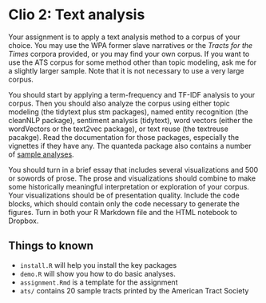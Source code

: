 # Clio 2: Text analysis

Your assignment is to apply a text analysis method to a corpus of your choice. You may use the WPA former slave narratives or the *Tracts for the Times* corpora provided, or you may find your own corpus. If you want to use the ATS corpus for some method other than topic modeling, ask me for a slightly larger sample. Note that it is not necessary to use a very large corpus. 

You should start by applying a term-frequency and TF-IDF analysis to your corpus. Then you should also analyze the corpus using either topic modeling (the tidytext plus stm packages), named entity recognition (the cleanNLP package), sentiment analysis (tidytext), word vectors (either the wordVectors or the text2vec package), or text reuse (the textreuse pacakge). Read the documentation for those packages, especially the vignettes if they have any. The quanteda package also contains a number of [sample analyses](https://tutorials.quanteda.io/).

You should turn in a brief essay that includes several visualizations and 500 or sowords of prose. The prose and visualizations should combine to make some historically meaningful interpretation or exploration of your corpus. Your visualizations should be of presentation quality. Include the code blocks, which should contain only the code necessary to generate the figures. Turn in both your R Markdown file and the HTML notebook to Dropbox.

## Things to known

- `install.R` will help you install the key packages
- `demo.R` will show you how to do basic analyses.
- `assignment.Rmd` is a template for the assignment
- `ats/` contains 20 sample tracts printed by the American Tract Society

